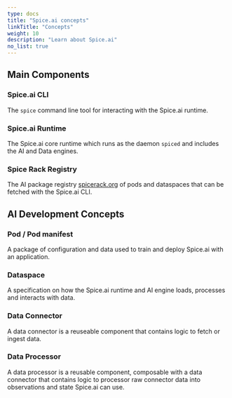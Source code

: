 ```yaml
---
type: docs
title: "Spice.ai concepts"
linkTitle: "Concepts"
weight: 10
description: "Learn about Spice.ai"
no_list: true
---
```


## Main Components

### Spice.ai CLI

The `spice` command line tool for interacting with the Spice.ai runtime.

### Spice.ai Runtime

The Spice.ai core runtime which runs as the daemon `spiced` and includes the AI and Data engines.

### Spice Rack Registry

The AI package registry [spicerack.org](https://spicerack.org) of pods and dataspaces that can be fetched with the Spice.ai CLI.

## AI Development Concepts

### Pod / Pod manifest

A package of configuration and data used to train and deploy Spice.ai with an application.

### Dataspace

A specification on how the Spice.ai runtime and AI engine loads, processes and interacts with data.

### Data Connector

A data connector is a reuseable component that contains logic to fetch or ingest data.

### Data Processor

A data processor is a reusable component, composable with a data connector that contains logic to processor raw connector data into observations and state Spice.ai can use.
